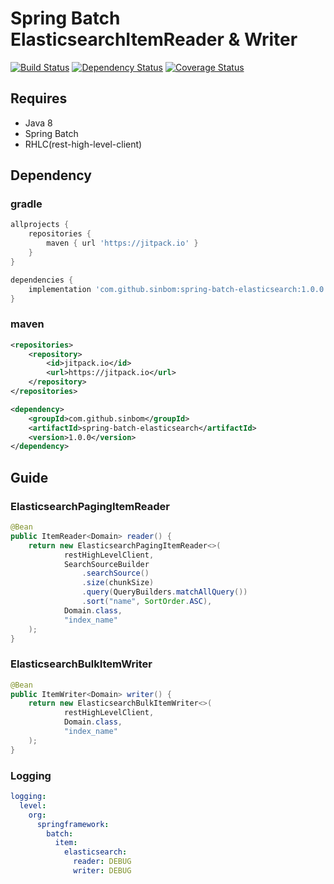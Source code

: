 # Spring Batch ElasticsearchItemReader & Writer

[![Build Status](https://app.travis-ci.com/sinbom/spring-batch-elasticsearch.svg?branch=master)](https://app.travis-ci.com/sinbom/spring-batch-elasticsearch)
[![Dependency Status](https://jitpack.io/v/sinbom/spring-batch-elasticsearch.svg)](https://jitpack.io/#sinbom/spring-batch-elasticsearch)
[![Coverage Status](https://coveralls.io/repos/github/sinbom/spring-batch-elasticsearch/badge.svg?branch=master&service=github)](https://coveralls.io/github/sinbom/spring-batch-elasticsearch?branch=master)

## Requires

* Java 8
* Spring Batch
* RHLC(rest-high-level-client)

## Dependency

### gradle

```groovy
allprojects {
    repositories {
        maven { url 'https://jitpack.io' }
    }
}

dependencies {
    implementation 'com.github.sinbom:spring-batch-elasticsearch:1.0.0'
}
```

### maven
```xml
<repositories>
    <repository>
        <id>jitpack.io</id>
        <url>https://jitpack.io</url>
    </repository>
</repositories>

<dependency>
    <groupId>com.github.sinbom</groupId>
    <artifactId>spring-batch-elasticsearch</artifactId>
    <version>1.0.0</version>
</dependency>
```

## Guide

### ElasticsearchPagingItemReader

```java
@Bean
public ItemReader<Domain> reader() {
    return new ElasticsearchPagingItemReader<>(
            restHighLevelClient,
            SearchSourceBuilder
                .searchSource()
                .size(chunkSize)
                .query(QueryBuilders.matchAllQuery())
                .sort("name", SortOrder.ASC),
            Domain.class,
            "index_name"
    );
}
```

### ElasticsearchBulkItemWriter

```java
@Bean
public ItemWriter<Domain> writer() {
    return new ElasticsearchBulkItemWriter<>(
            restHighLevelClient,
            Domain.class,
            "index_name"
    );
}
```

### Logging

```yaml
logging:
  level:
    org:
      springframework:
        batch:
          item:
            elasticsearch:
              reader: DEBUG
              writer: DEBUG
```
